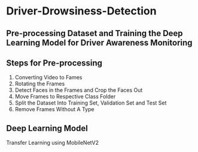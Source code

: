# Driver-Drowsiness-Detection

## Pre-processing Dataset and Training the Deep Learning Model for Driver Awareness Monitoring 

## Steps for Pre-processing
1. Converting Video to Fames
2. Rotating the Frames 
3. Detect Faces in the Frames and Crop the Faces Out
4. Move Frames to Respective Class Folder 
5. Split the Dataset Into Training Set, Validation Set and Test Set
6. Remove Frames Without A Type

## Deep Learning Model 
Transfer Learning using MobileNetV2 
